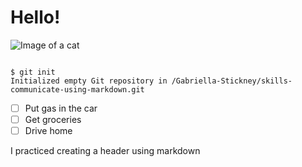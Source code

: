 # Hello!



![Image of a cat](https://octodex.github.com/images/godotocat.png)


```

$ git init
Initialized empty Git repository in /Gabriella-Stickney/skills-communicate-using-markdown.git
```

- [ ] Put gas in the car
- [ ] Get groceries
- [ ] Drive home

I practiced creating a header using markdown
